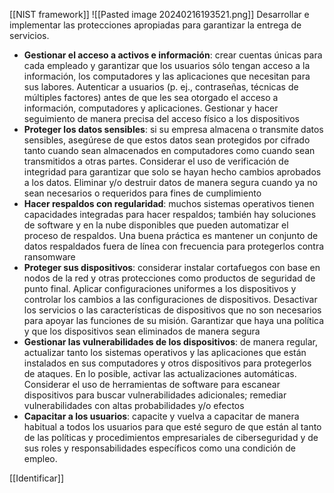 [[NIST framework]]
![[Pasted image 20240216193521.png]]
Desarrollar e implementar las protecciones apropiadas para garantizar la entrega de servicios.

- **Gestionar el acceso a activos e información**: crear cuentas únicas para cada empleado y garantizar que los usuarios sólo tengan acceso a la información, los computadores y las aplicaciones que necesitan para sus labores. Autenticar a usuarios (p. ej., contraseñas, técnicas de múltiples factores) antes de que les sea otorgado el acceso a información, computadores y aplicaciones. Gestionar y hacer seguimiento de manera precisa del acceso físico a los dispositivos
- **Proteger los datos sensibles**: si su empresa almacena o transmite datos sensibles, asegúrese de que estos datos sean protegidos por cifrado tanto cuando sean almacenados en computadores como cuando sean transmitidos a otras partes. Considerar el uso de verificación de integridad para garantizar que solo se hayan hecho cambios aprobados a los datos. Eliminar y/o destruir datos de manera segura cuando ya no sean necesarios o requeridos para fines de cumplimiento
- **Hacer respaldos con regularidad**: muchos sistemas operativos tienen capacidades integradas para hacer respaldos; también hay soluciones de software y en la nube disponibles que pueden automatizar el proceso de respaldos. Una buena práctica es mantener un conjunto de datos respaldados fuera de línea con frecuencia para protegerlos contra ransomware
- **Proteger sus dispositivos**: considerar instalar cortafuegos con base en nodos de la red y otras protecciones como productos de seguridad de punto final. Aplicar configuraciones uniformes a los dispositivos y controlar los cambios a las configuraciones de dispositivos. Desactivar los servicios o las características de dispositivos que no son necesarios para apoyar las funciones de su misión. Garantizar que haya una política y que los dispositivos sean eliminados de manera segura
- **Gestionar las vulnerabilidades de los dispositivos**: de manera regular, actualizar tanto los sistemas operativos y las aplicaciones que están instalados en sus computadores y otros dispositivos para protegerlos de ataques. En lo posible, activar las actualizaciones automáticas. Considerar el uso de herramientas de software para escanear dispositivos para buscar vulnerabilidades adicionales; remediar vulnerabilidades con altas probabilidades y/o efectos
- **Capacitar a los usuarios**: capacite y vuelva a capacitar de manera habitual a todos los usuarios para que esté seguro de que están al tanto de las políticas y procedimientos empresariales de ciberseguridad y de sus roles y responsabilidades específicos como una condición de empleo.

[[Identificar]]


